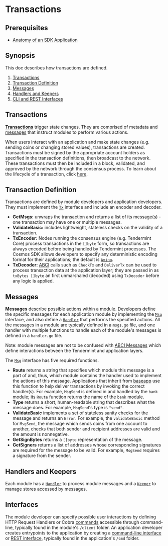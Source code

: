 # Transactions 

## Prerequisites

* [Anatomy of an SDK Application](./app-anatomy.md)

## Synopsis

This doc describes how transactions are defined.
1. [Transactions](#transactions)
2. [Transaction Definition](#transaction-definition)
3. [Messages](#messages)
4. [Handlers and Keepers](#handlers-and-keepers)
5. [CLI and REST Interfaces](#cli-and-rest-interfaces)

## Transactions

[**Transactions**](https://github.com/cosmos/cosmos-sdk/blob/97d10210beb55ad4bd6722f7186a80bf7cb140e2/types/tx_msg.go#L36-L43)  trigger state changes. They are comprised of metadata and [messages](./modules.md#messages) that instruct modules to perform various actions.

When users interact with an application and make state changes (e.g. sending coins or changing stored values), transactions are created. Transactions must be signed by the appropriate account holders as specified in the transaction definitions, then broadcast to the network. These transactions must then be included in a block, validated, and approved by the network through the consensus process. To learn about the lifecycle of a transaction, click [here](./tx-lifecycle.md).

## Transaction Definition

Transactions are defined by module developers and application developers. They must implement the [`Tx`](https://github.com/cosmos/cosmos-sdk/blob/73700df8c39d1fe6c3d3a1a635ac03d4bacecf55/types/tx_msg.go#L34-L41) interface and include an encoder and decoder.

* **GetMsgs:** unwraps the transaction and returns a list of its message(s) - one transaction may have one or multiple messages.
* **ValidateBasic:** includes lightweight, stateless checks on the validity of a transaction.
* **TxEncoder:** Nodes running the consensus engine (e.g. Tendermint Core) process transactions in the `[]byte` form, so transactions are always encoded before being handled by Tendermint processes. The Cosmos SDK allows developers to specify any deterministic encoding format for their applications; the default is [`Amino`](./amino.md).
* **TxDecoder:** [ABCI](https://tendermint.com/docs/spec/abci/) calls such as `CheckTx` and `DeliverTx` can be used to process transaction data at the application layer; they are passed in as `txBytes []byte` an first unmarshaled (decoded) using `TxDecoder` before any logic is applied.

## Messages

**Messages** describe possible actions within a module. Developers define the specific messages for each application module by implementing the [`Msg`](https://github.com/cosmos/cosmos-sdk/blob/97d10210beb55ad4bd6722f7186a80bf7cb140e2/types/tx_msg.go#L10-L31) interface, and also define a [`Handler`](./handlers.md) that performs the specified actions. All the messages in a module are typically defined in a `msgs.go` file, and one handler with multiple functions to handle each of the module's messages is defined in a `handler.go` file.

Note: module messages are not to be confused with [ABCI Messages](https://tendermint.com/docs/spec/abci/abci.html#messages) which define interactions between the Tendermint and application layers.

The [`Msg`](https://github.com/cosmos/cosmos-sdk/blob/97d10210beb55ad4bd6722f7186a80bf7cb140e2/types/tx_msg.go#L10-L31) interface has five required functions.

* **Route** returns a string that specifies which module this message is a part of and, thus, which module contains the handler used to implement the actions of this message. Applications that inherit from [baseapp](./baseapp.md) use this function to help deliver transactions by invoking the correct handler(s). For example, `MsgSend` is defined in and handled by the `bank` module; its `Route` function returns the name of the `bank` module.
* **Type** returns a short, human-readable string that describes what the message does. For example, `MsgSend`'s type is `"send"`.
* **ValidateBasic** implements a set of stateless sanity checks for the message and returns an `Error`. For example, the `validateBasic` method for `MsgSend`, the message which sends coins from one account to another, checks that both sender and recipient addresses are valid and the amount is nonnegative.
* **GetSignBytes** returns a `[]byte` representation of the message.
* **GetSigners** returns a list of addresses whose corresponding signatures are required for the message to be valid. For example, `MsgSend` requires a signature from the sender.

## Handlers and Keepers

Each module has a [`Handler`](./app-anatomy.md#handler) to process module messages and a [`Keeper`](./app-anatomy.md#keeper) to manage stores accessed by messages.

## Interfaces

The module developer can specify possible user interactions by defining HTTP Request Handlers or Cobra [commands](https://github.com/spf13/cobra) accessible through command-line, typically found in the module's `/client` folder. An application developer creates entrypoints to the application by creating a [command-line interface](./interfaces.md#cli) or [REST interface](./interfaces.md#rest), typically found in the application's `/cmd` folder.
